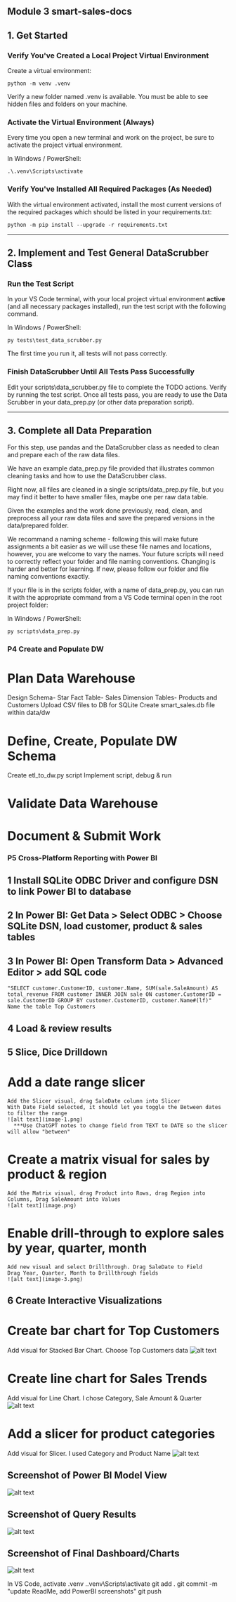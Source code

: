 ## Module 3 smart-sales-docs

## 1. Get Started

### Verify You've Created a Local Project Virtual Environment

Create a virtual environment:
```shell
python -m venv .venv
```

Verify a new folder named .venv is available. You must be able to see hidden files and folders on your machine. 

### Activate the Virtual Environment (Always)

Every time you open a new terminal and work on the project, be sure to activate the project virtual environment. 

In Windows / PowerShell:

```shell
.\.venv\Scripts\activate
```
### Verify You've Installed All Required Packages (As Needed)

With the virtual environment activated, install the most current versions of the required packages which should be listed in your requirements.txt:

```shell
python -m pip install --upgrade -r requirements.txt
```
-----

## 2. Implement and Test General DataScrubber Class

### Run the Test Script

In your VS Code terminal, with your local project virtual environment **active** (and all necessary packages installed),
run the test script with the following command. 

In Windows / PowerShell:

```shell
py tests\test_data_scrubber.py
```

The first time you run it, all tests will not pass correctly. 

### Finish DataScrubber Until All Tests Pass Successfully

Edit your scripts\data_scrubber.py file to complete the TODO actions. Verify by running the test script. 
Once all tests pass, you are ready to use the Data Scrubber in your data_prep.py (or other data preparation script). 

-----

## 3. Complete all Data Preparation

For this step, use pandas and the DataScrubber class as needed to clean and prepare each of the raw data files. 

We have an example data_prep.py file provided that illustrates common cleaning tasks and how to use the DataScrubber class. 

Right now, all files are cleaned in a single scripts/data_prep.py file, but you may find it better to have smaller files, maybe one per raw data table. 

Given the examples and the work done previously, read, clean, and preprocess all your raw data files and save the prepared versions in the data/prepared folder. 

We recommand a naming scheme - following this will make future assignments a bit easier as we will use these file names and locations, 
however, you are welcome to vary the names. Your future scripts will need to correctly reflect your folder and file naming conventions. 
Changing is harder and better for learning. If new, please follow our folder and file naming conventions exactly.

If your file is in the scripts folder, with a name of data_prep.py, you can run it with the appropriate command from a VS Code terminal open in the root project folder:

In Windows / PowerShell:

```shell
py scripts\data_prep.py
```
### P4 Create and Populate DW
# Plan Data Warehouse
  Design Schema- Star
  Fact Table- Sales
  Dimension Tables- Products and Customers
  Upload CSV files to DB for SQLite
  Create smart_sales.db file within data/dw
# Define, Create, Populate DW Schema
  Create etl_to_dw.py script
  Implement script, debug & run

# Validate Data Warehouse
# Document & Submit Work

### P5 Cross-Platform Reporting with Power BI
## 1 Install SQLite ODBC Driver and configure DSN to link Power BI to database
## 2 In Power BI: Get Data > Select ODBC > Choose SQLite DSN, load customer, product & sales tables
## 3 In Power BI: Open Transform Data > Advanced Editor > add SQL code
    "SELECT customer.CustomerID, customer.Name, SUM(sale.SaleAmount) AS total_revenue FROM customer INNER JOIN sale ON customer.CustomerID = sale.CustomerID GROUP BY customer.CustomerID, customer.Name#(lf)"
    Name the table Top Customers
## 4 Load & review results

## 5 Slice, Dice Drilldown
# Add a date range slicer
    Add the Slicer visual, drag SaleDate column into Slicer
    With Date Field selected, it should let you toggle the Between dates to filter the range
    ![alt text](image-1.png)
      ***Use ChatGPT notes to change field from TEXT to DATE so the slicer will allow "between"
# Create a matrix visual for sales by product & region
    Add the Matrix visual, drag Product into Rows, drag Region into Columns, Drag SaleAmount into Values
    ![alt text](image.png)
# Enable drill-through to explore sales by year, quarter, month
    Add new visual and select Drillthrough. Drag SaleDate to Field
    Drag Year, Quarter, Month to Drillthrough fields
    ![alt text](image-3.png)

## 6 Create Interactive Visualizations
# Create bar chart for Top Customers
  Add visual for Stacked Bar Chart. Choose Top Customers data 
  ![alt text](image-2.png)

# Create line chart for Sales Trends
  Add visual for Line Chart. I chose Category, Sale Amount & Quarter
  ![alt text](image-4.png)

# Add a slicer for product categories
  Add visual for Slicer. I used Category and Product Name
  ![alt text](image-5.png)

## Screenshot of Power BI Model View
![alt text](image-7.png)

## Screenshot of Query Results
![alt text](image-8.png)

## Screenshot of Final Dashboard/Charts
![alt text](image-6.png)

In VS Code, activate .venv   .\.venv\Scripts\activate
git add .
git commit -m "update ReadMe, add PowerBI screenshots"
git push


